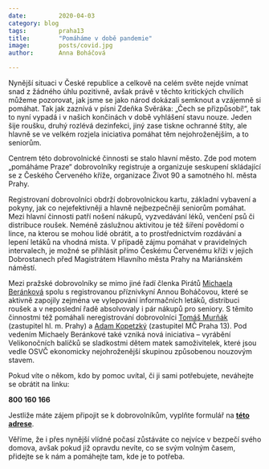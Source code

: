 ```yaml
---
date:         2020-04-03
category: blog
tags:         praha13
title:        "Pomáháme v době pandemie"
image:        posts/covid.jpg
author:       Anna Boháčová

---
```


Nynější situaci v České republice a celkově na celém světe nejde vnímat snad z žádného úhlu pozitivně, avšak právě v těchto kritických chvílích můžeme pozorovat, jak jsme se jako národ dokázali semknout a vzájemně si pomáhat. Tak jak zaznívá v písni Zdeňka Svěráka: „Čech se přizpůsobí!“, tak to nyní vypadá i v našich končinách v době vyhlášení stavu nouze. Jeden šije roušku, druhý rozlévá dezinfekci, jiný zase tiskne ochranné štíty, ale hlavně se ve velkém rozjela iniciativa pomáhat těm nejohroženějším, a to seniorům.

Centrem této dobrovolnické činnosti se stalo hlavní město. Zde pod motem „pomáháme Praze“ dobrovolníky registruje a organizuje seskupení skládající se z Českého Červeného kříže, organizace Život 90 a samotného hl. města Prahy. 

Registrovaní dobrovolníci obdrží dobrovolnickou kartu, základní vybavení a pokyny, jak co nejefektivněji a hlavně nejbezpečněji seniorům pomáhat. Mezi hlavní činnosti patří nošení nákupů, vyzvedávání léků, venčení psů či distribuce roušek. Neméně záslužnou aktivitou je též šíření povědomí o lince, na kterou se mohou lidé obrátit, a to prostřednictvím rozdávání a lepení letáků na vhodná místa. V případě zájmu pomáhat v pravidelných intervalech, je možné se přihlásit přímo Českému Červenému kříži v jejich Dobrostanech před Magistrátem Hlavního města Prahy na Mariánském náměstí. 

Mezi pražské dobrovolníky se mimo jiné řadí členka Pirátů <a href="https://praha13.pirati.cz/lide/michaela-berankova/" target="_blank">Michaela Beránková</a> spolu s registrovanou příznivkyní Annou Boháčovou, které se aktivně zapojily zejména ve vylepování informačních letáků, distribuci roušek a v neposlední řadě absolvovaly i pár nákupů pro seniory. S těmito činnostmi též pomáhali neregistrování dobrovolníci <a href="https://praha13.pirati.cz/lide/tomas-murnak/" target="_blank">Tomáš Murňák</a> (zastupitel hl. m. Prahy) a <a href="https://praha13.pirati.cz/lide/adam-kopetzky/" target="_blank">Adam Kopetzký</a> (zastupitel MČ Praha 13). Pod vedením Michaely Beránkové také vzniká nová iniciativa – vyrábění Velikonočních balíčků se sladkostmi dětem matek samoživitelek, které jsou vedle OSVČ ekonomicky nejohroženější skupinou způsobenou nouzovým stavem.

Pokud víte o někom, kdo by pomoc uvítal, či ji sami potřebujete, neváhejte se obrátit na linku:

**800 160 166**

Jestliže máte zájem připojit se k dobrovolníkům, vyplňte formulář na **[této adrese](https://sites.google.com/view/dobrovolnik-covid19)**.

Věříme, že i přes nynější vlídné počasí zůstáváte co nejvíce v bezpečí svého domova, avšak pokud již opravdu nevíte, co se svým volným časem, přidejte se k nám a pomáhejte tam, kde je to potřeba.

